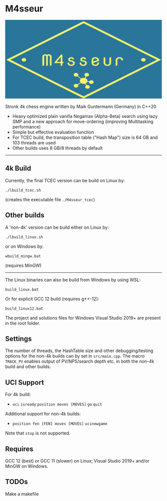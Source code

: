 # M4sseur

![M4sseur logo](logo.png?raw=true)

Stronk 4k chess engine written by Maik Guntermann (Germany) in C++20

- Heavy optimized plain vanilla Negamax (Alpha-Beta) search using lazy SMP and a new approach for move-ordering (improving Multitasking performance)
- Simple but effective evaluation function
- For TCEC build, the transposition table ("Hash Map") size is 64 GB and 103 threads are used
- Other builds uses 8 GB/8 threads by default

---

## 4k Build

Currently, the final TCEC version can be build on Linux by:
```
./lbuild_tcec.sh
```
(creates the executable file `./M4sseur_tcec`)

## Other builds

A 'non-4k' version can be build either on Linux by:
```
./lbuild_linux.sh
```

or on Windows by:
```
wbuild_mingw.bat
```
(requires MinGW)

---

The Linux binaries can also be build from Windows by using WSL:
```
build_linux.bat
```

Or for explicit GCC 12 build (requires g++-12):
```
build_linux12.bat
```

The project and solutions files for Windows Visual Studio 2019+ are present in the root folder.

## Settings

The number of threads, the HashTable size and other debugging/testing options for the non-4k builds can by set in `src/main.cpp`. The macro `TRACK_PV` enables output of PV/NPS/search depth etc. in both the non-4k build and other builds.

## UCI Support

For 4k build:

- `uci` `isready` `position moves [MOVES]` `go` `quit` 

Additional support for non-4k builds:

- `position fen [FEN] moves [MOVES]` `ucinewgame`

Note that `stop` is not supported.

## Requires

GCC 12 (best) or GCC 11 (slower) on Linux; Visual Studio 2019+ and/or MinGW on Windows.

## TODOs

Make a makefile
